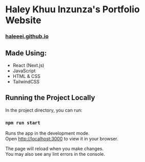 # Haley Khuu Inzunza's Portfolio Website
### [haleeei.github.io](haleeei.github.io)

## Made Using:
- React (Next.js)
- JavaScript
- HTML & CSS
- TailwindCSS

## Running the Project Locally

In the project directory, you can run:

### `npm run start`

Runs the app in the development mode.\
Open [http://localhost:3000](http://localhost:3000) to view it in your browser.

The page will reload when you make changes.\
You may also see any lint errors in the console.

